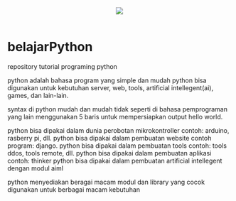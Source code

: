<div align="center">
  <img src="https://kuh4kuu.000webhostapp.com/gambar/github/logo.png"><br><br>
</div>

# belajarPython

repository tutorial programing python

python adalah bahasa program yang simple dan mudah python
bisa digunakan untuk kebutuhan server, web, tools,
artificial intellegent(ai), games, dan lain-lain.

syntax di python mudah dan mudah tidak seperti di bahasa
pemprograman yang lain menggunakan 5 baris untuk mempersiapkan
output hello world.

python bisa dipakai dalam dunia perobotan mikrokontroller contoh: arduino, rasberry pi, dll.
python bisa dipakai dalam pembuatan website contoh program: django.
python bisa dipakai dalam pembuatan tools contoh: tools ddos, tools remote, dll.
python bisa dipakai dalam pembuatan aplikasi contoh: thinker
python bisa dipakai dalam pembuatan artificial intellegent dengan modul aiml

python menyediakan beragai macam modul dan library yang cocok digunakan untuk berbagai
macam kebutuhan

